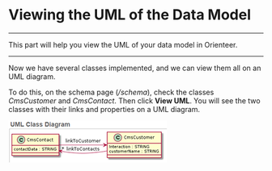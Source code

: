 # Viewing the UML of the Data Model


---
 This part will help you view the UML of your data model in Orienteer.

---

Now we have several classes implemented, and we can view them all on an UML diagram.

To do this, on the schema page (*/schema*), check the classes *CmsCustomer* and *CmsContact*. Then click **View UML**. You will see the two classes with their links and properties on a UML diagram.

![](CMS_UML.png)

